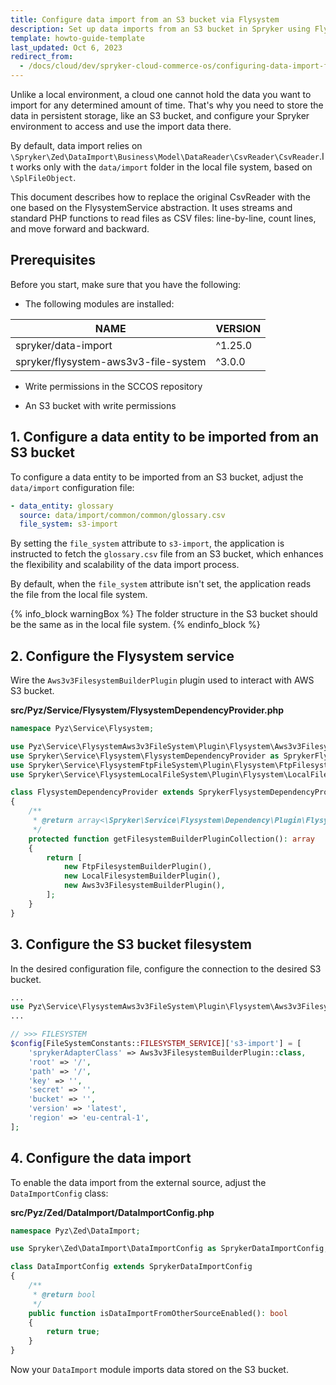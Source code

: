 ```yaml
---
title: Configure data import from an S3 bucket via Flysystem
description: Set up data imports from an S3 bucket in Spryker using Flysystem, with detailed configuration steps for structured, cloud-based data management.
template: howto-guide-template
last_updated: Oct 6, 2023
redirect_from:
  - /docs/cloud/dev/spryker-cloud-commerce-os/configuring-data-import-from-an-s3-bucket.html
---
```


Unlike a local environment, a cloud one cannot hold the data you want to import for any determined amount of time. That's why you need to store the data in persistent storage, like an S3 bucket, and configure your Spryker environment to access and use the import data there.

By default, data import relies on `\Spryker\Zed\DataImport\Business\Model\DataReader\CsvReader\CsvReader`.It works only with the `data/import` folder in the local file system, based on `\SplFileObject`.

This document describes how to replace the original CsvReader with the one based on the FlysystemService abstraction. It uses streams and standard PHP functions to read files as CSV files: line-by-line, count lines, and move forward and backward.

## Prerequisites

Before you start, make sure that you have the following:

* The following modules are installed:

| NAME                                 | VERSION |
|--------------------------------------|---------|
| spryker/data-import                  | ^1.25.0 |
| spryker/flysystem-aws3v3-file-system | ^3.0.0  |

* Write permissions in the SCCOS repository

* An S3 bucket with write permissions

## 1. Configure a data entity to be imported from an S3 bucket

To configure a data entity to be imported from an S3 bucket, adjust the `data/import` configuration file:

```yaml
- data_entity: glossary
  source: data/import/common/common/glossary.csv
  file_system: s3-import
```

By setting the `file_system` attribute to `s3-import`, the application is instructed to fetch the `glossary.csv` file from an S3 bucket,
which enhances the flexibility and scalability of the data import process.

By default, when the `file_system` attribute isn't set, the application reads the file from the local file system.

{% info_block warningBox %}
The folder structure in the S3 bucket should be the same as in the local file system.
{% endinfo_block %}


## 2. Configure the Flysystem service

Wire the `Aws3v3FilesystemBuilderPlugin` plugin used to interact with AWS S3 bucket.

**src/Pyz/Service/Flysystem/FlysystemDependencyProvider.php**
```php
namespace Pyz\Service\Flysystem;

use Pyz\Service\FlysystemAws3v3FileSystem\Plugin\Flysystem\Aws3v3FilesystemBuilderPlugin;
use Spryker\Service\Flysystem\FlysystemDependencyProvider as SprykerFlysystemDependencyProvider;
use Spryker\Service\FlysystemFtpFileSystem\Plugin\Flysystem\FtpFilesystemBuilderPlugin;
use Spryker\Service\FlysystemLocalFileSystem\Plugin\Flysystem\LocalFilesystemBuilderPlugin;

class FlysystemDependencyProvider extends SprykerFlysystemDependencyProvider
{
    /**
     * @return array<\Spryker\Service\Flysystem\Dependency\Plugin\FlysystemFilesystemBuilderPluginInterface>
     */
    protected function getFilesystemBuilderPluginCollection(): array
    {
        return [
            new FtpFilesystemBuilderPlugin(),
            new LocalFilesystemBuilderPlugin(),
            new Aws3v3FilesystemBuilderPlugin(),
        ];
    }
}
```

## 3. Configure the S3 bucket filesystem

In the desired configuration file, configure the connection to the desired S3 bucket.

```php
...
use Pyz\Service\FlysystemAws3v3FileSystem\Plugin\Flysystem\Aws3v3FilesystemBuilderPlugin;
...

// >>> FILESYSTEM
$config[FileSystemConstants::FILESYSTEM_SERVICE]['s3-import'] = [
    'sprykerAdapterClass' => Aws3v3FilesystemBuilderPlugin::class,
    'root' => '/',
    'path' => '/',
    'key' => '',
    'secret' => '',
    'bucket' => '',
    'version' => 'latest',
    'region' => 'eu-central-1',
];
```

## 4. Configure the data import

To enable the data import from the external source, adjust the `DataImportConfig` class:

**src/Pyz/Zed/DataImport/DataImportConfig.php**
```php
namespace Pyz\Zed\DataImport;

use Spryker\Zed\DataImport\DataImportConfig as SprykerDataImportConfig;

class DataImportConfig extends SprykerDataImportConfig
{
    /**
     * @return bool
     */
    public function isDataImportFromOtherSourceEnabled(): bool
    {
        return true;
    }
}
```



Now your `DataImport` module imports data stored on the S3 bucket.

